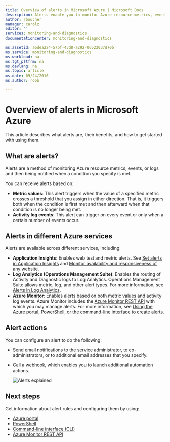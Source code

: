 ```yaml
---
title: Overview of alerts in Microsoft Azure | Microsoft Docs
description: Alerts enable you to monitor Azure resource metrics, events, or logs and be notified when a condition you specify is met.
author: rboucher
manager: carolz
editor: ''
services: monitoring-and-diagnostics
documentationcenter: monitoring-and-diagnostics

ms.assetid: a6dea224-57bf-43d8-a292-06523037d70b
ms.service: monitoring-and-diagnostics
ms.workload: na
ms.tgt_pltfrm: na
ms.devlang: na
ms.topic: article
ms.date: 09/24/2016
ms.author: robb

---
```

# Overview of alerts in Microsoft Azure
This article describes what alerts are, their benefits, and how to get started with using them.  

## What are alerts?
Alerts are a method of monitoring Azure resource metrics, events, or logs and then being notified when a condition you specify is met.

You can receive alerts based on:

* **Metric values**: This alert triggers when the value of a specified metric crosses a threshold that you assign in either direction. That is, it triggers both when the condition is first met and then afterward when that condition is no longer being met.
* **Activity log events**: This alert can trigger on every event or only when a certain number of events occur.

## Alerts in different Azure services
Alerts are available across different services, including:

* **Application Insights**: Enables web test and metric alerts. See [Set alerts in Application Insights](../application-insights/app-insights-alerts.md) and [Monitor availability and responsiveness of any website](../application-insights/app-insights-monitor-web-app-availability.md).
* **Log Analytics (Operations Management Suite)**: Enables the routing of Activity and Diagnostic logs to Log Analytics. Operations Management Suite allows metric, log, and other alert types. For more information, see [Alerts in Log Analytics](../log-analytics/log-analytics-alerts.md).  
* **Azure Monitor**: Enables alerts based on both metric values and activity log events. Azure Monitor includes the [Azure Monitor REST API](https://msdn.microsoft.com/library/dn931943.aspx) with which you may manage alerts.  For more information, see [Using the Azure portal, PowerShell, or the command-line interface to create alerts](insights-alerts-portal.md).

## Alert actions
You can configure an alert to do the following:

* Send email notifications to the service administrator, to co-administrators, or to additional email addresses that you specify.
* Call a webhook, which enables you to launch additional automation actions.
  
  ![Alerts explained](./media/monitoring-overview-alerts/AlertsOverviewResource3.png)

## Next steps
Get information about alert rules and configuring them by using:

* [Azure portal](insights-alerts-portal.md)
* [PowerShell](insights-alerts-powershell.md)
* [Command-line interface (CLI)](insights-alerts-command-line-interface.md)
* [Azure Monitor REST API](https://msdn.microsoft.com/library/azure/dn931945.aspx)

